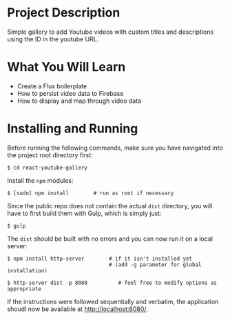 # Project Description

Simple gallery to add Youtube videos with custom titles and descriptions using the ID in the youtube URL.

# What You Will Learn

* Create a Flux boilerplate
* How to persist video data to Firebase
* How to display and map through video data

# Installing and Running

Before running the following commands, make sure you have navigated into the project root directory first:

    $ cd react-youtube-gallery

Install the `npm` modules:

    $ [sudo] npm install        # run as root if necessary

Since the public repo does not contain the actual `dist` directory, you will have to first build them with Gulp, which is simply just:

    $ gulp

The `dist` should be built with no errors and you can now run it on a local server:

    $ npm install http-server        # if it isn't installed yet
                                     # (add -g parameter for global installation)

    $ http-server dist -p 8080          # feel free to modify options as appropriate

If the instructions were followed sequentially and verbatim, the application shoudl now be available at <http://localhost:8080/>.
